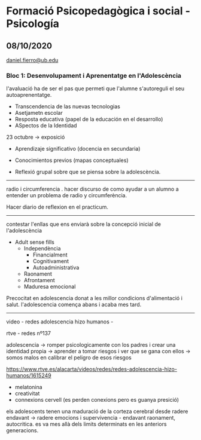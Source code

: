 
# Formació Psicopedagògica i social - Psicología #

## 08/10/2020 ##

daniel.fierro@ub.edu

### Bloc 1: Desenvolupament i Aprenentatge en l'Adolescència ###

l'avaluació ha de ser el pas que permeti que l'alumne s'autoreguli el seu autoaprenentatge.

- Transcendencia de las nuevas tecnologias
- Asetjametn escolar
- Resposta educativa (papel de la educación en el desarrollo)
- ASpectos de la Identidad

23 octubre -> exposició


- Aprendizaje significativo (docencia en secundaria)
- Conocimientos previos (mapas conceptuales)


- Reflexió grupal sobre que se piensa sobre la adolescència.


--------

radio i circumferencia . hacer discurso de como ayudar a un alumno a entender un problema de radio y circumferència.

Hacer diario de reflexion en el practicum.


-------

contestar l'enllas que ens enviarà sobre la concepció inicial de l'adolescència

- Adult sense fills
	- Independència
		- Financialment
		- Cognitivament
		- Autoadministrativa
	- Raonament
	- Afrontament
	- Maduresa emocional

Precocitat en adolescencia donat a les millor condicions d'alimentació i salut.
l'adolescencia comença abans i acaba mes tard.


--------
video - redes adolescencia hizo humanos -

rtve - redes nº137

adolescencia 
-> romper psicologicamente con los padres i crear una identidad propia
-> aprender a tomar riesgos i ver que se gana con ellos
-> somos malos en calibrar el peligro de esos riesgos

https://www.rtve.es/alacarta/videos/redes/redes-adolescencia-hizo-humanos/1615249


- melatonina
- creativitat
- connexions cervell (es perden conexions pero es guanya presició)

els adolescents tenen una maduració de la corteza cerebral desde radere endavant -> radere emocions i supervivencia - endavant raonament, autocritica.
es va mes allà dels limits determinats en les anteriors generacions.


